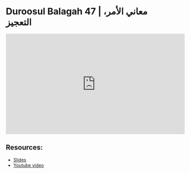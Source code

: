 # Duroosul Balagah 47 | معاني الأمر، التعجيز
                
<iframe width="560" height="315" src="https://www.youtube-nocookie.com/embed/9AkwCTwqysw?start=0" frameborder="0" allow="accelerometer; autoplay; encrypted-media; gyroscope; picture-in-picture" allowfullscreen="allowfullscreen">
</iframe><BR>

## Resources:
- [Slides](https://github.com/arshare/resources_balagha_pdfs)
- [Youtube video](https://www.youtube.com/watch?v=9AkwCTwqysw&list=PLzn0qdi6JpdvvXVuJ7kIusNquSxeyKJvc)

